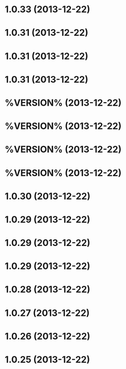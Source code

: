 # 1.0.33 (2013-12-22)



# 1.0.31 (2013-12-22)



# 1.0.31 (2013-12-22)



# 1.0.31 (2013-12-22)



# %VERSION% (2013-12-22)



# %VERSION% (2013-12-22)



# %VERSION% (2013-12-22)



# %VERSION% (2013-12-22)



# 1.0.30 (2013-12-22)



# 1.0.29 (2013-12-22)



# 1.0.29 (2013-12-22)



# 1.0.29 (2013-12-22)



# 1.0.28 (2013-12-22)



# 1.0.27 (2013-12-22)



# 1.0.26 (2013-12-22)



# 1.0.25 (2013-12-22)



